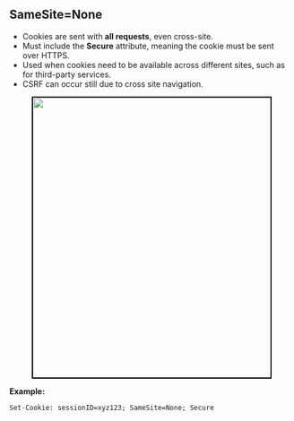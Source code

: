 ## **SameSite=None** 

- Cookies are sent with **all requests**, even cross-site.
- Must include the **Secure** attribute, meaning the cookie must be sent over HTTPS.
- Used when cookies need to be available across different sites, such as for third-party services.
- CSRF can occur still due to cross site navigation.
<figure>
	<div align="center">
	<img src="/data/CORS/assets/img.png" height="500" width="500" style="border: 2px solid black;"></div>
	<!-- <figcaption style="text-align: center">Fig: 01</figcaption>   -->
</figure>

**Example:**

```http
Set-Cookie: sessionID=xyz123; SameSite=None; Secure
```